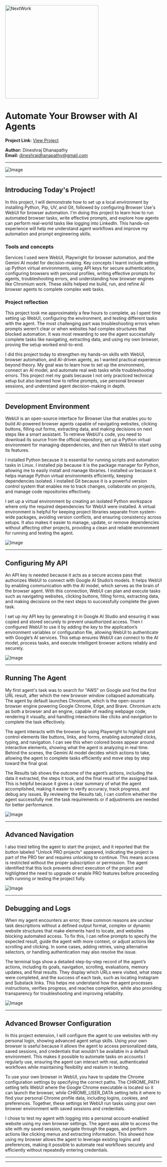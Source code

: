 <img src="https://cdn.prod.website-files.com/677c400686e724409a5a7409/6790ad949cf622dc8dcd9fe4_nextwork-logo-leather.svg" alt="NextWork" width="300" />

# Automate Your Browser with AI Agents

**Project Link:** [View Project](http://learn.nextwork.org/projects/ai-agent-webui)

**Author:** Dineshraj Dhanapathy  
**Email:** dineshrajdhanapathy@gmail.com

---

![Image](http://learn.nextwork.org/positive_purple_innocent_lemon/uploads/ai-agent-webui_tgeryhfgj)

---

## Introducing Today's Project!

In this project, I will demonstrate how to set up a local environment by installing Python, Pip, UV, and Git, followed by configuring Browser Use's WebUI for browser automation. I'm doing this project to learn how to run automated browser tasks, write effective prompts, and explore how agents can perform real-world tasks like logging into LinkedIn. This hands-on experience will help me understand agent workflows and improve my automation and prompt engineering skills.

### Tools and concepts

Services I used were WebUI, Playwright for browser automation, and the Gemini AI model for decision-making. Key concepts I learnt include setting up Python virtual environments, using API keys for secure authentication, configuring browsers with personal profiles, writing effective prompts for agents, troubleshooting errors, and understanding how browser engines like Chromium work. These skills helped me build, run, and refine AI browser agents to complete complex web tasks.

### Project reflection

This project took me approximately a few hours to complete, as I spent time setting up WebUI, configuring the environment, and testing different tasks with the agent. The most challenging part was troubleshooting errors when prompts weren’t clear or when websites had complex structures that blocked automation. It was most rewarding to see the agent successfully complete tasks like navigating, extracting data, and using my own browser, proving the setup worked end-to-end.

I did this project today to strengthen my hands-on skills with WebUI, browser automation, and AI-driven agents, as I wanted practical experience beyond theory. My goal was to learn how to set up the environment, connect an AI model, and automate real web tasks while troubleshooting errors. This project met my goals because I not only practiced technical setup but also learned how to refine prompts, use personal browser sessions, and understand agent decision-making in depth.

---

## Development Environment

WebUI is an open-source interface for Browser Use that enables you to build AI-powered browser agents capable of navigating websites, clicking buttons, filling out forms, extracting data, and making decisions on next steps like a smart assistant. To retrieve WebUI's code, you need to download its source from the official repository, set up a Python virtual environment for managing dependencies, and then run WebUI to start using its features.

I installed Python because it is essential for running scripts and automation tasks in Linux. I installed pip because it is the package manager for Python, allowing me to easily install and manage libraries. I installed uv because it helps manage Python virtual environments efficiently, keeping dependencies isolated. I installed Git because it is a powerful version control system that enables me to track changes, collaborate on projects, and manage code repositories effectively.

I set up a virtual environment by creating an isolated Python workspace where only the required dependencies for WebUI were installed. A virtual environment is helpful for keeping project libraries separate from system-wide packages, avoiding version conflicts, and ensuring consistency across setups. It also makes it easier to manage, update, or remove dependencies without affecting other projects, providing a clean and reliable environment for running and testing the agent.

![Image](http://learn.nextwork.org/positive_purple_innocent_lemon/uploads/ai-agent-webui_j5k1l6m0)

---

## Configuring My API

An API key is needed because it acts as a secure access pass that authorizes WebUI to connect with Google AI Studio’s models. It helps WebUI by enabling communication with the AI model, which serves as the brain of the browser agent. With this connection, WebUI can plan and execute tasks such as navigating websites, clicking buttons, filling forms, extracting data, and making decisions on the next steps to successfully complete the given task.

I set up my API key by generating it in Google AI Studio and ensuring it was copied and stored securely to prevent unauthorized access. Then I configured WebUI to use it by adding the key to the application’s environment variables or configuration file, allowing WebUI to authenticate with Google’s AI services. This setup ensures WebUI can connect to the AI model, process tasks, and execute intelligent browser actions reliably and securely.

![Image](http://learn.nextwork.org/positive_purple_innocent_lemon/uploads/ai-agent-webui_p4q5r6s7)

---

## Running The Agent

My first agent's task was to search for "AWS" on Google and find the first URL result, after which the new browser window collapsed automatically. The agent by default launches Chromium, which is the open-source browser engine powering Google Chrome, Edge, and Brave. Chromium acts as both a browser and an engine, capable of reading webpage code, rendering it visually, and handling interactions like clicks and navigation to complete the task effectively.

The agent interacts with the browser by using Playwright to highlight and control elements like buttons, links, and forms, enabling automated clicks, typing, and navigation. I can see this when colored boxes appear around interactive elements, showing what the agent is analyzing in real time. Behind the scenes, the Gemini AI model decides which actions to take, allowing the agent to complete tasks efficiently and move step by step toward the final goal.

The Results tab shows the outcome of the agent’s actions, including the data it extracted, the steps it took, and the final result of the assigned task. This is helpful because it gives a clear summary of what the agent accomplished, making it easier to verify accuracy, track progress, and debug any issues. By reviewing the Results tab, I can confirm whether the agent successfully met the task requirements or if adjustments are needed for better performance.

![Image](http://learn.nextwork.org/positive_purple_innocent_lemon/uploads/ai-agent-webui_e7f2g3h4)

---

## Advanced Navigation

I also tried telling the agent to start the project, and it reported that the button labeled "Unlock PRO projects" appeared, indicating the project is part of the PRO tier and requires unlocking to continue. This means access is restricted without the proper subscription or permission. The agent identified that this lock prevents direct execution of the project and highlighted the need to upgrade or enable PRO features before proceeding with running or testing the project fully.

![Image](http://learn.nextwork.org/positive_purple_innocent_lemon/uploads/ai-agent-webui_terraform-access-screenshot)

---

## Debugging and Logs

When my agent encounters an error, three common reasons are unclear task descriptions without a defined output format, complex or dynamic website structures that make elements hard to locate, and websites blocking automated access. To fix this, I can refine prompts to specify the expected result, guide the agent with more context, or adjust actions like scrolling and clicking. In some cases, adding retries, using alternative selectors, or handling authentication may also resolve the issue.

The terminal logs show a detailed step-by-step record of the agent’s actions, including its goals, navigation, scrolling, evaluations, memory updates, and final results. They display which URLs were visited, what steps were completed, and the success of each task, such as locating Instagram and Substack links. This helps me understand how the agent processes instructions, verifies progress, and reaches completion, while also providing transparency for troubleshooting and improving reliability.

![Image](http://learn.nextwork.org/positive_purple_innocent_lemon/uploads/ai-agent-webui_m4n5p6q7)

---

## Advanced Browser Configuration

In this project extension, I will configure the agent to use websites with my personal login, showing advanced agent setup skills. Using your own browser is useful because it allows the agent to access personalized data, saved sessions, and credentials that wouldn’t be available in a default environment. This makes it possible to automate tasks on accounts I regularly use, ensuring the agent can interact with real, authenticated workflows while maintaining flexibility and realism in testing.

To use your own browser in WebUI, you have to update the Chrome configuration settings by specifying the correct paths. The CHROME_PATH setting tells WebUI where the Google Chrome executable is located so it can launch the browser, while CHROME_USER_DATA setting tells it where to find your personal Chrome profile data, including logins, cookies, and preferences. Together, these settings let WebUI run tasks using your own browser environment with saved sessions and credentials.

I chose to test my agent with logging into a personal account-enabled website using my own browser settings. The agent was able to access the site with my saved session, navigate through the pages, and perform actions like clicking menus and extracting information. This showed how using my browser allows the agent to leverage existing logins and preferences, making it possible to automate real workflows securely and efficiently without repeatedly entering credentials.

---

---
